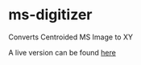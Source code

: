 # ms-digitizer
Converts Centroided MS Image to XY

A live version can be found [here](https://jshudson.github.io/ms-digitizer/)
